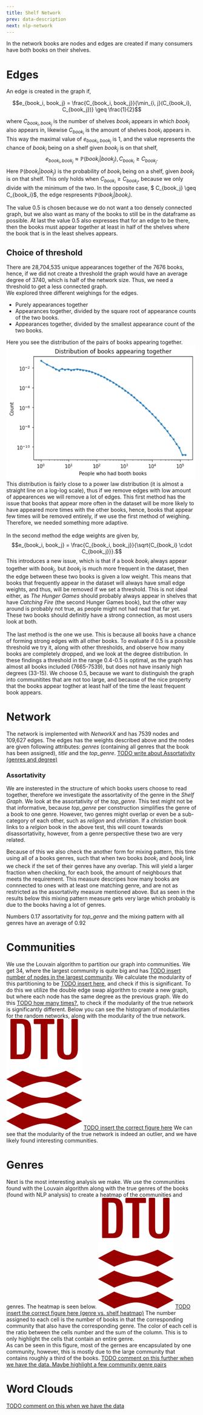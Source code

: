 ```yaml
---
title: Shelf Network
prev: data-description
next: nlp-network
---
```

In the network books are nodes and edges are created if many consumers have both books on their shelves. 
# **Edges**
An edge is created in the graph if, 

$$e_{book_i, book_j} = \frac{C_{book_i, book_j}}{\min_{i, j}(C_{book_i}, C_{book_j})} \geq \frac{1}{2}$$

where $C_{book_i, book_j}$ is the number of shelves $book_i$ appears in which $book_j$ also appears in, likewise $C_{book_i}$ is the amount of shelves $book_i$ appears in. 
This way the maximal value of $e_{book_i, book_j}$ is 1, and the value represents the chance of $book_i$ being on a shelf given $book_j$ is on that shelf, 
$$e_{book_i, book_j} \approx \mathbb{P}(book_i | book_j), C_{book_i} \geq C_{book_j}.$$
Here $\mathbb{P}(book_i | book_j)$ is the probability of $book_i$ being on a shelf, given $book_j$ is on that shelf. This only holds when $C_{book_i} \geq C_{book_j}$, because we only divide with the minimum of the two. In the opposite case, $ C_{book_j} \geq C_{book_i}$, the edge respresents $\mathbb{P}(book_j | book_i)$.  <br>

The value 0.5 is chosen because we do not want a too densely connected graph, but we also want as many of the books to still be in the dataframe as possible. At last the value 0.5 also expresses that for an edge to be there, then the books must appear together at least in half of the shelves where the book that is in the least shelves appears.


## **Choice of threshold**
There are 28,704,535 unique appearances together of the 7676 books, hence, if we did not create a threshold the graph would have an average degree of 3740, which is half of the network size. Thus, we need a threshold to get a less connected graph.<br>
We explored three different weighings for the edges.
- Purely appearances together 
- Appearances together, divided by the square root of appearance counts of the two books. 
- Appearances together, divided by the smallest appearance count of the two books.


Here you see the distribution of the pairs of books appearing together. 
<img src="/images/distribution_of_books_appearing_together.png" width="500" /> 
This distribution is fairly close to a power law distribution (it is almost a straight line on a log-log scale), thus if we remove edges with low amount of appearences we will remove a lot of edges. This first method has the issue that books that appear more often in the dataset will be more likely to have appeared more times with the other books, hence, books that appear few times will be removed entirely, if we use the first method of weighing. Therefore, we needed something more adaptive.
<br><br>
In the second method the edge weights are given by, 
$$e_{book_i, book_j} = \frac{C_{book_i, book_j}}{\sqrt{C_{book_i} \cdot C_{book_j}}}.$$
This introduces a new issue, which is that if a book $book_{i}$ always appear together with $book_{j}$, but $book_{j}$  is much more frequent in the dataset, then the edge between these two books is given a low weight. This means that books that frequently appear in the dataset will always have small edge weights, and thus, will be removed if we set a threshold. This is not ideal either, as *The Hunger Games* should probably always appear in shelves that have *Catching Fire* (the second Hunger Games book), but the other way around is probably not true, as people might not had read that far yet. These two books should definitly have a strong connection, as most users look at both. 
<br><br>
The last method is the one we use. This is because all books have a chance of forming strong edges with all other books. 
To evaluate if 0.5 is a possible threshold we try it, along with other thresholds, and observe how many books are completely dropped, and we look at the degree distribution. In these findings a threshold in the range 0.4-0.5 is optimal, as the graph has almost all books included (7665-7539), but does not have insanly high degrees (33-15). We choose 0.5, because we want to distinguish the graph into communitites that are not too large, and because of the nice property that the books appear togther at least half of the time the least frequent book appears. 


# **Network**
The network is implemented with *NetworkX* and has 7539 nodes and 109,627 edges. The edges has the weights described above and the nodes are given following attributes: *genres* (containing all genres that the book has been assigned), *title* and the *top_genre*. [TODO write about Assortativity (genres and degree)]()

### **Assortativity**
We are insterested in the structure of which books users choose to read together, therefore we investigate the assortativity of the genre in the *Shelf Graph*. We look at the assortativity of the *top_genre*. This test might not be that informative, because *top_genre* per construction simplifies the genre of a book to one genre. However, two genres might overlap or even be a sub-category of each other, such as *religon* and *christian*. If a *christian* book links to a *relgion* book in the above test, this will count towards disassortativity, however, from a genre perspective these two are very related. 

Because of this we also check the another form for mixing pattern, this time using all of a books genres, such that when two books $book_i$ and $book_j$ link we check if the set of their genres have any overlap. This will yield a larger fraction when checking, for each book, the amount of neighbours that meets the requirement. This measure descripes how many books are connnected to ones with at least one matching genre, and are not as restricted as the assortativity measure mentioned above. But as seen in the results below this mixing pattern measure gets very large which probably is due to the books having a lot of genres.

Numbers 0.17 assortativity for *top_genre* and the mixing pattern with all genres have an average of 0.92


# **Communities**
We use the Louvain algorithm to partition our graph into communities. We get 34, where the largest community is quite big and has [TODO insert number of nodes in the largest community](). We calculate the modularity of this partitioning to be [TODO insert here](), and check if this is significant. To do this we utilize the double edge swap algorithm to create a new graph, but where each node has the same degree as the previous graph. We do this [TODO how many times?](), to check if the modularity of the true network is significantly different. Below you can see the histogram of modularities for the random networks, along with the modularity of the true network.
<img src="/images/dtu-logo.png" width="200" />  [TODO insert the correct figure here]()
We can see that the modularity of the true network is indeed an outlier, and we have likely found interesting communities. 

# **Genres**
Next is the most interesting analysis we make. We use the communities found with the Louvain algorithm along with the true genres of the books (found with NLP analysis) to create a heatmap of the communities and genres. The heatmap is seen below. 
<img src="/images/dtu-logo.png" width="200" />  [TODO insert the correct figure here (genre vs. shelf heatmap)]()
The number assigned to each cell is the number of books in that the corresponding community that also have the corresponding genre. The color of each cell is the ratio between the cells number and the sum of the column. This is to only highlight the cells that contain an entire genre. 
<br>
As can be seen in this figure, most of the gernes are encapsulated by one community, however, this is mostly due to the large community that contains roughly a third of the books. 
[TODO comment on this further when we have the data. Maybe highlight a few community genre pairs]()


# **Word Clouds**
[TODO comment on this when we have the data]()